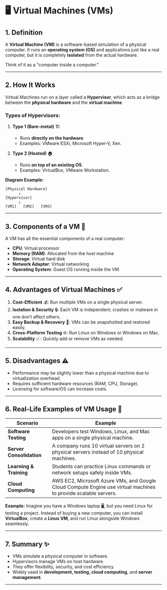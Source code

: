 

# 🖥️ Virtual Machines (VMs)

## 1. **Definition**

A **Virtual Machine (VM)** is a software-based simulation of a physical computer. It runs an **operating system (OS)** and applications just like a real computer, but it is completely **isolated** from the actual hardware.

Think of it as a "computer inside a computer."

---

## 2. **How It Works**

Virtual Machines run on a layer called a **Hypervisor**, which acts as a bridge between the **physical hardware** and the **virtual machine**.

### Types of Hypervisors:

1. **Type 1 (Bare-metal)** 🏗️

   * Runs **directly on the hardware**.
   * Examples: VMware ESXi, Microsoft Hyper-V, Xen.

2. **Type 2 (Hosted)** 🏠

   * Runs **on top of an existing OS**.
   * Examples: VirtualBox, VMware Workstation.

**Diagram Example:**

```
[Physical Hardware]  
      ↓
[Hypervisor]  
      ↓
[VM1]   [VM2]   [VM3]
```

---

## 3. **Components of a VM** 🧩

A VM has all the essential components of a real computer:

* **CPU**: Virtual processor
* **Memory (RAM)**: Allocated from the host machine
* **Storage**: Virtual hard disk
* **Network Adapter**: Virtual networking
* **Operating System**: Guest OS running inside the VM

---

## 4. **Advantages of Virtual Machines** ✅

1. **Cost-Efficient** 💰: Run multiple VMs on a single physical server.
2. **Isolation & Security** 🔒: Each VM is independent; crashes or malware in one don’t affect others.
3. **Easy Backup & Recovery** 💾: VMs can be snapshotted and restored easily.
4. **Cross-Platform Testing** 🌐: Run Linux on Windows or Windows on Mac.
5. **Scalability** 📈: Quickly add or remove VMs as needed.

---

## 5. **Disadvantages** ⚠️

* Performance may be slightly lower than a physical machine due to virtualization overhead.
* Requires sufficient hardware resources (RAM, CPU, Storage).
* Licensing for software/OS can increase costs.

---

## 6. **Real-Life Examples of VM Usage** 🌟

| Scenario                 | Example                                                                                                         |
| ------------------------ | --------------------------------------------------------------------------------------------------------------- |
| **Software Testing**     | Developers test Windows, Linux, and Mac apps on a single physical machine.                                      |
| **Server Consolidation** | A company runs 10 virtual servers on 2 physical servers instead of 10 physical machines.                        |
| **Learning & Training**  | Students can practice Linux commands or network setups safely inside VMs.                                       |
| **Cloud Computing**      | AWS EC2, Microsoft Azure VMs, and Google Cloud Compute Engine use virtual machines to provide scalable servers. |

**Example:**
Imagine you have a Windows laptop 🖥️, but you need Linux for testing a project. Instead of buying a new computer, you can install **VirtualBox**, create a **Linux VM**, and run Linux alongside Windows seamlessly.

---

## 7. **Summary** ✨

* VMs simulate a physical computer in software.
* Hypervisors manage VMs on host hardware.
* They offer flexibility, security, and cost efficiency.
* Widely used in **development, testing, cloud computing**, and **server management**.

---
